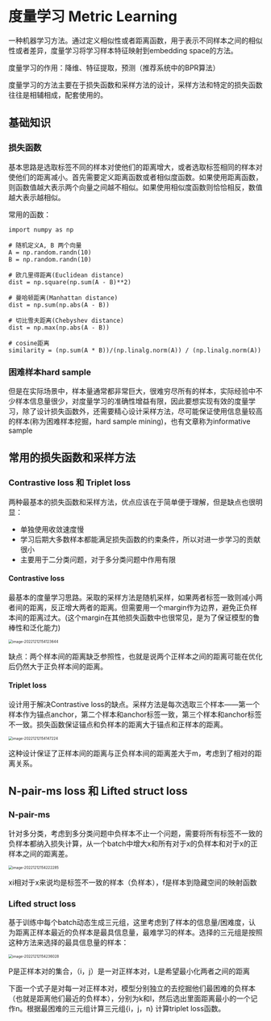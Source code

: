 # 度量学习 Metric Learning

一种机器学习方法。通过定义相似性或者距离函数，用于表示不同样本之间的相似性或者差异，度量学习将学习样本特征映射到embedding space的方法。

度量学习的作用：降维、特征提取，预测（推荐系统中的BPR算法）

度量学习的方法主要在于损失函数和采样方法的设计，采样方法和特定的损失函数往往是相辅相成，配套使用的。

## 基础知识

### 损失函数

基本思路是选取标签不同的样本对使他们的距离增大，或者选取标签相同的样本对使他们的距离减小。首先需要定义距离函数或者相似度函数。如果使用距离函数，则函数值越大表示两个向量之间越不相似。如果使用相似度函数则恰恰相反，数值越大表示越相似。

常用的函数：

```
import numpy as np

# 随机定义A, B 两个向量
A = np.random.randn(10)
B = np.random.randn(10)

# 欧几里得距离(Euclidean distance)
dist = np.square(np.sum(A - B)**2)

# 曼哈顿距离(Manhattan distance)
dist = np.sum(np.abs(A - B))

# 切比雪夫距离(Chebyshev distance)
dist = np.max(np.abs(A - B))

# cosine距离
similarity = (np.sum(A * B))/(np.linalg.norm(A)) / (np.linalg.norm(A))
```

### 困难样本hard sample

但是在实际场景中，样本量通常都非常巨大，很难穷尽所有的样本，实际经验中不少样本信息量很少，对度量学习的准确性增益有限，因此要想实现有效的度量学习，除了设计损失函数外，还需要精心设计采样方法，尽可能保证使用信息量较高的样本(称为困难样本挖掘，hard sample mining)，也有文章称为informative sample

## 常用的损失函数和采样方法

### Contrastive loss 和 Triplet loss

两种最基本的损失函数和采样方法，优点应该在于简单便于理解，但是缺点也很明显：

- 单独使用收敛速度慢
- 学习后期大多数样本都能满足损失函数的约束条件，所以对进一步学习的贡献很小
- 主要用于二分类问题，对于多分类问题中作用有限

#### Contrastive loss

最基本的度量学习思路。采取的采样方法是随机采样，如果两者标签一致则减小两者间的距离，反正增大两者的距离。但需要用一个margin作为边界，避免正负样本间的距离过大。(这个margin在其他损失函数中也很常见，是为了保证模型的鲁棒性和泛化能力)

<img src="https://nikki-article-pic.oss-cn-beijing.aliyuncs.com/img/%E5%BA%A6%E9%87%8F%E5%AD%A6%E4%B9%A01.png" alt="image-20221212154123644" style="zoom:50%;" />

缺点：两个样本间的距离缺乏参照性，也就是说两个正样本之间的距离可能在优化后仍然大于正负样本间的距离。

#### Triplet loss

设计用于解决Contrastive loss的缺点。采样方法是每次选取三个样本——第一个样本作为锚点anchor，第二个样本和anchor标签一致，第三个样本和anchor标签不一致。损失函数保证锚点和负样本的距离大于锚点和正样本的距离。

<img src="https://nikki-article-pic.oss-cn-beijing.aliyuncs.com/img/%E5%BA%A6%E9%87%8F%E5%AD%A6%E4%B9%A02.png" alt="image-20221212154147224" style="zoom:50%;" />

这种设计保证了正样本间的距离与正负样本间的距离差大于m，考虑到了相对的距离关系。

## N-pair-ms loss 和 Lifted struct loss

### N-pair-ms

针对多分类，考虑到多分类问题中负样本不止一个问题，需要将所有标签不一致的负样本都纳入损失计算，从一个batch中增大x和所有对于x的负样本和对于x的正样本之间的距离差。

<img src="https://nikki-article-pic.oss-cn-beijing.aliyuncs.com/img/%E5%BA%A6%E9%87%8F%E5%AD%A6%E4%B9%A03.png" alt="image-20221212154222285" style="zoom:50%;" />

xi相对于x来说均是标签不一致的样本（负样本），f是样本到隐藏空间的映射函数

### Lifted struct loss

基于训练中每个batch动态生成三元组，这里考虑到了样本的信息量/困难度，认为距离正样本最近的负样本是最具信息量，最难学习的样本。选择的三元组是按照这种方法来选择的最具信息量的样本：

<img src="https://nikki-article-pic.oss-cn-beijing.aliyuncs.com/img/%E5%BA%A6%E9%87%8F%E5%AD%A6%E4%B9%A04.png" alt="image-20221212154236028" style="zoom:50%;" />

P是正样本对的集合，（i，j）是一对正样本对，L是希望最小化两者之间的距离

下面一个式子是对每一对正样本对，模型分别独立的去挖掘他们最困难的负样本（也就是距离他们最近的负样本），分别为k和l，然后选出里面距离最小的一个记作n。根据最困难的三元组计算三元组{i，j，n} 计算triplet loss函数。

